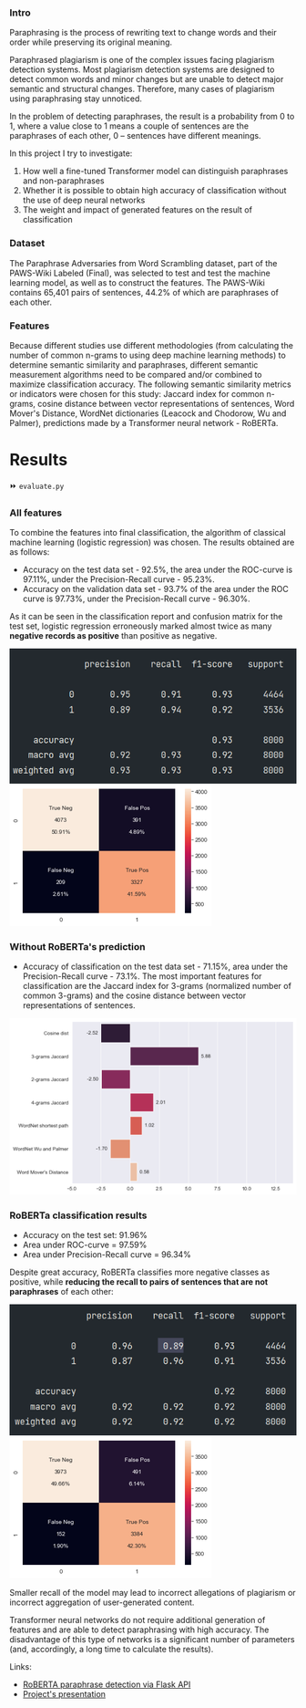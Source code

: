 ### Intro
Paraphrasing is the process of rewriting text to change words and their order while preserving its original meaning. 

Paraphrased plagiarism is one of the complex issues facing plagiarism detection systems. Most plagiarism detection systems are designed to detect common words and minor changes but are unable to detect major semantic and structural changes. Therefore, many cases of plagiarism using paraphrasing stay unnoticed.

In the problem of detecting paraphrases, the result is a probability from 0 to 1, where a value close to 1 means a couple of sentences are the paraphrases of each other, 0 – sentences have different meanings.

In this project I try to investigate:
1) How well a fine-tuned Transformer model can distinguish paraphrases and non-paraphrases
2) Whether it is possible to obtain high accuracy of classification without the use of deep neural networks
3) The weight and impact of generated features on the result of classification

### Dataset

The Paraphrase Adversaries from Word Scrambling dataset, part of the PAWS-Wiki Labeled (Final), was selected to test and test the machine learning model, as well as to construct the features. The PAWS-Wiki contains 65,401 pairs of sentences, 44.2% of which are paraphrases of each other.

### Features

Because different studies use different methodologies (from calculating the number of common n-grams to using deep machine learning methods) to determine semantic similarity and paraphrases, different semantic measurement algorithms need to be compared and/or combined to maximize classification accuracy.
The following semantic similarity metrics or indicators were chosen for this study: Jaccard index for common n-grams, cosine distance between vector representations of sentences, Word Mover's Distance, WordNet dictionaries (Leacock and Chodorow, Wu and Palmer), predictions made by a Transformer neural network - RoBERTa.

# Results
⏩ ```evaluate.py```

### All features

To combine the features into final classification, the algorithm of classical machine learning (logistic regression) was chosen.
The results obtained are as follows:
* Accuracy on the test data set - 92.5%, the area under the ROC-curve is 97.11%, under the Precision-Recall curve - 95.23%.
* Accuracy on the validation data set - 93.7% of the area under the ROC curve is 97.73%, under the Precision-Recall curve - 96.30%.

As it can be seen in the classification report and confusion matrix for the test set, logistic regression erroneously marked almost twice as many **negative records as positive** than positive as negative.

![Classification report](https://github.com/nataliyakholodna/paraphrase_det/blob/main/images/class_report_1.png)
![Confusion matrix](https://github.com/nataliyakholodna/paraphrase_det/blob/main/images/confusion_matrix_1.png)

### Without RoBERTa's prediction

* Accuracy of classification on the test data set - 71.15%, area under the Precision-Recall curve - 73.1%.
The most important features for classification are the Jaccard index for 3-grams (normalized number of common 3-grams) and the cosine distance between vector representations of sentences.

![Feature importance](https://github.com/nataliyakholodna/paraphrase_det/blob/main/images/feature_imp_2.png)

### RoBERTa classification results

* Accuracy on the test set: 91.96%
* Area under ROC-curve = 97.59%
* Area under Precision-Recall curve = 96.34%

Despite great accuracy, RoBERTa classifies more negative classes as positive, while **reducing the recall to pairs of sentences that are not paraphrases** of each other:


![](https://github.com/nataliyakholodna/paraphrase_det/blob/main/images/class_report_3.png)
![](https://github.com/nataliyakholodna/paraphrase_det/blob/main/images/matrix_3.png)

Smaller recall of the model may lead to incorrect allegations of plagiarism or incorrect aggregation of user-generated content.

Transformer neural networks do not require additional generation of features and are able to detect paraphrasing with high accuracy. The disadvantage of this type of networks is a significant number of parameters (and, accordingly, a long time to calculate the results).







Links:
* [RoBERTA paraphrase detection via Flask API](https://github.com/nataliyakholodna/roberta_paraphrase_detection)
* [Project's presentation](https://www.canva.com/design/DAE4zcIOvwo/XAH-wxQl0wnIiPhywJEjgw/view?utm_content=DAE4zcIOvwo&utm_campaign=designshare&utm_medium=link2&utm_source=sharebutton)